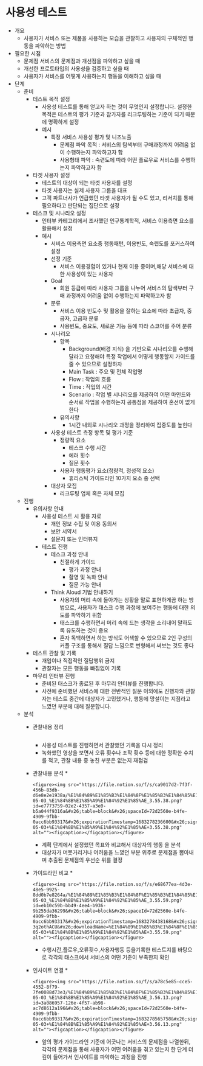 # 사용성 테스트

* 개요
  * 사용자가 서비스 또는 제품을 사용하는 모습을 관찰하고 사용자의 구체적인 행동을 파악하는 방법
* 필요한 시점
  * 문제점 서비스의 문제점과 개선점을 파악하고 싶을 때
  * 개선한 프로토타입의 사용성을 검증하고 싶을 때
  * 사용자가 서비스를 어떻게 사용하는지 행동을 이해하고 싶을 때
* 단계
  * 준비
    * 테스트 목적 설정
      * 사용성 테스트를 통해 얻고자 하는 것이 무엇인지 설정합니다. 설정한 목적은 테스트의 평가 기준과 참가자를 리크루팅하는 기준이 되기 때문에 명확하게 설정
      * 예시
        * 특정 서비스 사용성 평가 및 니즈노출
          * 문제점 파악 목적 : 서비스의 탐색부터 구매과정까지 어려움 없이 수행하는지 파악하고자 함
          * 사용형태 파악 : 숙련도에 따라 어떤 플로우로 서비스를 수행하는지 파악하고자 함
    * 타겟 사용자 설정
      * 테스트의 대상이 되는 타겟 사용자를 설정
      * 타겟 사용자는 실제 사용자 그룹을 대표
      * 고객 파트너사가 언급했던 타겟 사용자가 될 수도 있고, 리서치를 통해 필요하다고 판단되는 집단으로 설정
    * 테스크 및 시나리오 설정
      * 인터뷰 카테고리에서 조사했던 인구통계학적, 서비스 이용측면 요소를 활용해서 설정
      * 예시
        * 서비스 이용측면 요소중 행동패턴, 이용빈도, 숙련도를 포커스하여 설정
        * 선정 기준
          * 서비스 이용경험이 있거나 현재 이용 중이며,해당 서비스에 대한 사용성이 있는 사용자
        * Goal
          * 회원 등급에 따라 사용자 그룹을 나누어 서비스의 탐색부터 구매 과정까지 어려움 없이 수행하는지 파악하고자 함
        * 분류
          * 서비스 이용 빈도수 및 활용을 잘하는 요소에 따라 초급자, 중급자, 고급자 분류
          * 사용빈도, 중요도, 새로운 기능 등에 따라 스코어를 주어 분류
        * 시나리오
          * 항목
            * Background(배경 지식) 을 기반으로 시나리오를 수행해 달라고 요청해야 특정 작업에서 어떻게 행동할지 가이드를 줄 수 있으므로 설정하자
            * Main Task : 주요 및 전체 작업명
            * Flow : 작업의 흐름
            * Time : 작업의 시간
            * Scenario : 작업 별 시나리오를 제공하여 어떤 마인드와 순서로 작업을 수행하는지 공통점을 제공하여 혼선이 없게 한다
          * 유의사항
            * 1시간 내외로 시나리오 과정을 정리하여 집중도를 높힌다
        * 사용성 테스트 측정 항목 및 평가 기준
          * 정량적 요소
            * 테스크 수행 시간
            * 에러 횟수
            * 질문 횟수
          * 사용자 행동평가 요소(정량적, 정성적 요소)
            * 휴리스틱 가이드라인 10가지 요소 중 선택
        * 대상자 모집
          * 리크루팅 업체 혹은 자체 모집
  * 진행
    * 유의사항 안내
      * 사용성 테스트 시 활용 자료
        * 개인 정보 수집 및 이용 동의서
        * 보안 서약서
        * 설문지 또는 인터뷰지
      * 테스트 진행
        * 테스크 과정 안내
          * 친절하게 가이드
            * 평가 과정 안내
            * 촬영 및 녹화 안내
            * 질문 가능 안내
        * Think Aloud 기법 안내하기
          * 사용자의 머리 속에 돌아가는 상황을 말로 표현하게끔 하는 방법으로, 사용자가 태스크 수행 과정에 보여주는 행동에 대한 의도를 파악하기 위함
          * 태스크를 수행하면서 머리 속에 드는 생각을 소리내어 말하도록 유도하는 것이 중요
          * 혼자 독백하면서 하는 방식도 어색할 수 있으므로 2인 구성의 커플 구조를 통해서 질답 느낌으로 변형해서 써보는 것도 좋다
    * 테스트 관찰 및 기록
      * 개입이나 직접적인 질답행위 금지
      * 관찰자는 모든 행동을 빠짐없이 기록
    * 마무리 인터뷰 진행
      * 준비된 태스크가 종료된 후 마무리 인터뷰를 진행합니다.
      * 사전에 준비했던 서비스에 대한 전반적인 질문 이외에도 진행자와 관찰자는 테스트 중간에 대상자가 고민했거나, 행동에 망설이는 지점라고 느꼈던 부분에 대해 질문합니다.
  * 분석
    *   관찰내용 정리



        <figure><img src="https://file.notion.so/f/s/f1dfb6cf-efe4-416c-835c-ab4382119be7/%E1%84%89%E1%85%B3%E1%84%8F%E1%85%B3%E1%84%85%E1%85%B5%E1%86%AB%E1%84%89%E1%85%A3%E1%86%BA_2023-05-03_%E1%84%8B%E1%85%A9%E1%84%92%E1%85%AE_3.53.25.png?id=9cbeba87-8c47-4716-8790-dbc5277fe9a8&#x26;table=block&#x26;spaceId=72d2560e-b4fe-4909-9fbb-0acc6bb93317&#x26;expirationTimestamp=1683278193574&#x26;signature=evJVejuOiRv3NwP54Tu4QO_hwP94plml0pNbngdF0D0&#x26;downloadName=%E1%84%89%E1%85%B3%E1%84%8F%E1%85%B3%E1%84%85%E1%85%B5%E1%86%AB%E1%84%89%E1%85%A3%E1%86%BA+2023-05-03+%E1%84%8B%E1%85%A9%E1%84%92%E1%85%AE+3.53.25.png" alt=""><figcaption></figcaption></figure>

        * 사용성 테스트를 진행하면서 관찰했던 기록을 다시 정리
        * 녹화했던 영상을 보면서 오류 횟수나 조작 횟수 등에 대한 정확한 수치를 적고, 관찰 내용 중 놓친 부분은 없는지 재점검
    * 관찰내용 분석
      *

          <figure><img src="https://file.notion.so/f/s/ca9017d2-7f3f-456b-83db-d6e8e2e1938a/%E1%84%89%E1%85%B3%E1%84%8F%E1%85%B3%E1%84%85%E1%85%B5%E1%86%AB%E1%84%89%E1%85%A3%E1%86%BA_2023-05-03_%E1%84%8B%E1%85%A9%E1%84%92%E1%85%AE_3.55.38.png?id=e7773759-02e2-4357-a3e0-b5a044f9316a&#x26;table=block&#x26;spaceId=72d2560e-b4fe-4909-9fbb-0acc6bb93317&#x26;expirationTimestamp=1683278236600&#x26;signature=ZiIlVDatBypiszdPXETWRXfSotglqVIttUjsxWEx_K8&#x26;downloadName=%E1%84%89%E1%85%B3%E1%84%8F%E1%85%B3%E1%84%85%E1%85%B5%E1%86%AB%E1%84%89%E1%85%A3%E1%86%BA+2023-05-03+%E1%84%8B%E1%85%A9%E1%84%92%E1%85%AE+3.55.38.png" alt=""><figcaption></figcaption></figure>
      * 계획 단계에서 설정했던 목표와 비교해서 대상자의 행동 을 분석
      * 대상자가 머뭇거리거나 어려움을 느꼈던 부분 위주로 문제점을 뽑아내며 추출된 문제점의 우선순 위를 결정
    * 가이드라인 비교
      *

          <figure><img src="https://file.notion.so/f/s/e68677ea-4d3e-48e5-9925-8dd0b7e8264a/%E1%84%89%E1%85%B3%E1%84%8F%E1%85%B3%E1%84%85%E1%85%B5%E1%86%AB%E1%84%89%E1%85%A3%E1%86%BA_2023-05-03_%E1%84%8B%E1%85%A9%E1%84%92%E1%85%AE_3.55.59.png?id=eb10c59b-bb49-4ee4-b936-9b255da36299&#x26;table=block&#x26;spaceId=72d2560e-b4fe-4909-9fbb-0acc6bb93317&#x26;expirationTimestamp=1683278438168&#x26;signature=_thEdEDxKkxe5FH2VLM0rovGJElCrOClv-3q2othACU&#x26;downloadName=%E1%84%89%E1%85%B3%E1%84%8F%E1%85%B3%E1%84%85%E1%85%B5%E1%86%AB%E1%84%89%E1%85%A3%E1%86%BA+2023-05-03+%E1%84%8B%E1%85%A9%E1%84%92%E1%85%AE+3.55.59.png" alt=""><figcaption></figcaption></figure>
      * 수행시간,플로우,오류횟수,사용자행동 등을기록한 테스트지를 바탕으로 각각의 태스크에서 서비스의 어떤 기준이 부족한지 확인
    * 인사이트 연결
      *

          <figure><img src="https://file.notion.so/f/s/a78c5e85-cce5-4552-8f79-7fe0088d73e3/%E1%84%89%E1%85%B3%E1%84%8F%E1%85%B3%E1%84%85%E1%85%B5%E1%86%AB%E1%84%89%E1%85%A3%E1%86%BA_2023-05-03_%E1%84%8B%E1%85%A9%E1%84%92%E1%85%AE_3.56.13.png?id=3a086957-126e-4f57-ab98-ac7d8612a196&#x26;table=block&#x26;spaceId=72d2560e-b4fe-4909-9fbb-0acc6bb93317&#x26;expirationTimestamp=1683278565758&#x26;signature=7WMWt0Fa1cUVsE98uNhXqrYXRAZGIQn9OH6D8GLLbX4&#x26;downloadName=%E1%84%89%E1%85%B3%E1%84%8F%E1%85%B3%E1%84%85%E1%85%B5%E1%86%AB%E1%84%89%E1%85%A3%E1%86%BA+2023-05-03+%E1%84%8B%E1%85%A9%E1%84%92%E1%85%AE+3.56.13.png" alt=""><figcaption></figcaption></figure>
      * 앞의 평가 가이드라인 기준에 어긋나는 서비스의 문제점을 나열한뒤, 각각의 문제점을 통해 사용자가 어떤 어려움을 겪고 있는지 한 단계 더 깊이 들어가서 인사이트를 파악하는 과정을 진행
